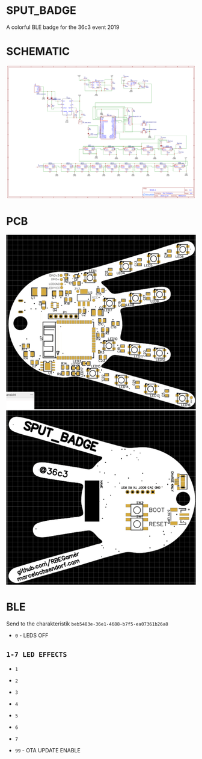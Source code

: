 # SPUT_BADGE
A colorful BLE badge for the 36c3 event 2019



# SCHEMATIC

![Gopher image](src/schematic/schem.png)

# PCB


![Gopher image](src/schematic/pcb_render_frront.png)
![Gopher image](src/schematic/pcb_render_back.png)



# BLE

Send to the charakteristik `beb5483e-36e1-4688-b7f5-ea07361b26a8`

* `0` - LEDS OFF

## `1-7 LED EFFECTS`
* `1`
* `2`
* `3`
* `4`
* `5`
* `6`
* `7`

* `99` - OTA UPDATE ENABLE
